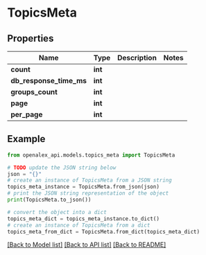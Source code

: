 # TopicsMeta


## Properties

Name | Type | Description | Notes
------------ | ------------- | ------------- | -------------
**count** | **int** |  | 
**db_response_time_ms** | **int** |  | 
**groups_count** | **int** |  | 
**page** | **int** |  | 
**per_page** | **int** |  | 

## Example

```python
from openalex_api.models.topics_meta import TopicsMeta

# TODO update the JSON string below
json = "{}"
# create an instance of TopicsMeta from a JSON string
topics_meta_instance = TopicsMeta.from_json(json)
# print the JSON string representation of the object
print(TopicsMeta.to_json())

# convert the object into a dict
topics_meta_dict = topics_meta_instance.to_dict()
# create an instance of TopicsMeta from a dict
topics_meta_from_dict = TopicsMeta.from_dict(topics_meta_dict)
```
[[Back to Model list]](../README.md#documentation-for-models) [[Back to API list]](../README.md#documentation-for-api-endpoints) [[Back to README]](../README.md)


